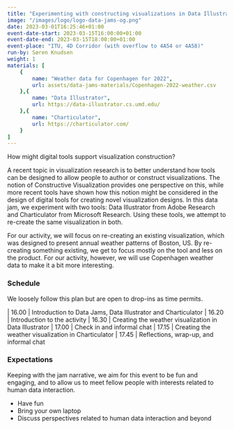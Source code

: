 ```yaml
---
title: "Experimenting with constructing visualizations in Data Illustrator and Charticulator"
image: "/images/logo/logo-data-jams-og.png"
date: 2023-03-01T16:25:46+01:00
event-date-start: 2023-03-15T16:00:00+01:00
event-date-end: 2023-03-15T18:00:00+01:00
event-place: "ITU, 4D Corridor (with overflow to 4A54 or 4A58)"
run-by: Søren Knudsen
weight: 1
materials: [
    {
        name: "Weather data for Copenhagen for 2022",
        url: assets/data-jams-materials/Copenhagen-2022-weather.csv
    },{
        name: "Data Illustrator",
        url: https://data-illustrator.cs.umd.edu/
    },{
        name: "Charticulator",
        url: https://charticulator.com/
    }
]
---
```


How might digital tools support visualization construction?

A recent topic in visualization research is to better understand how tools can be designed to allow people to author or construct visualizations. The notion of Constructive Visualization provides one perspective on this, while more recent tools have shown how this notion might be considered in the design of digital tools for creating novel visualization designs. In this data jam, we experiment with two tools: Data Illustrator from Adobe Research and Charticulator from Microsoft Research. Using these tools, we attempt to re-create the same visualization in both. 

For our activity, we will focus on re-creating an existing visualization, which was designed to present annual weather patterns of Boston, US. By re-creating something existing, we get to focus mostly on the tool and less on the product. For our activity, however, we will use Copenhagen weather data to make it a bit more interesting.  

### Schedule 

We loosely follow this plan but are open to drop-ins as time permits.  

| 16.00 | Introduction to Data Jams, Data Illustrator and Charticulator
| 16.20 | Introduction to the activity 
| 16.30 | Creating the weather visualization in Data Illustrator 
| 17.00 | Check in and informal chat 
| 17.15 | Creating the weather visualization in Charticulator 
| 17.45 | Reflections, wrap-up, and informal chat

### Expectations

Keeping with the jam narrative, we aim for this event to be fun and engaging, and to allow us to meet fellow people with interests related to human data interaction.

* Have fun 
* Bring your own laptop 
* Discuss perspectives related to human data interaction and beyond 

